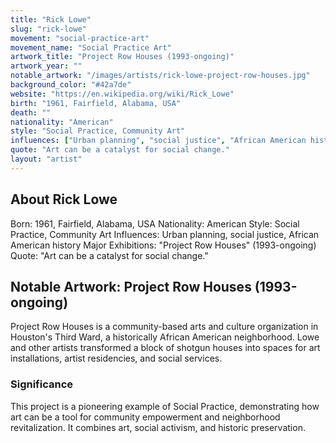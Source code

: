 ```yaml
---
title: "Rick Lowe"
slug: "rick-lowe"
movement: "social-practice-art"
movement_name: "Social Practice Art"
artwork_title: "Project Row Houses (1993-ongoing)"
artwork_year: ""
notable_artwork: "/images/artists/rick-lowe-project-row-houses.jpg"
background_color: "#42a7de"
website: "https://en.wikipedia.org/wiki/Rick_Lowe"
birth: "1961, Fairfield, Alabama, USA"
death: ""
nationality: "American"
style: "Social Practice, Community Art"
influences: ["Urban planning", "social justice", "African American history"]
quote: "Art can be a catalyst for social change."
layout: "artist"
---
```


## About Rick Lowe

Born: 1961, Fairfield, Alabama, USA Nationality: American Style: Social Practice, Community Art Influences: Urban planning, social justice, African American history Major Exhibitions: "Project Row Houses" (1993-ongoing) Quote: "Art can be a catalyst for social change."

## Notable Artwork: Project Row Houses (1993-ongoing)

Project Row Houses is a community-based arts and culture organization in Houston's Third Ward, a historically African American neighborhood. Lowe and other artists transformed a block of shotgun houses into spaces for art installations, artist residencies, and social services.

### Significance

This project is a pioneering example of Social Practice, demonstrating how art can be a tool for community empowerment and neighborhood revitalization. It combines art, social activism, and historic preservation.
